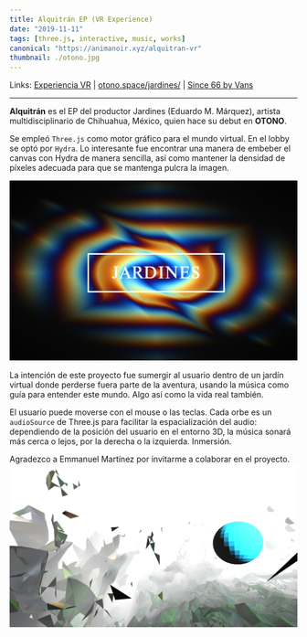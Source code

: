 ```yaml
---
title: Alquitrán EP (VR Experience)
date: "2019-11-11"
tags: [three.js, interactive, music, works]
canonical: "https://animanoir.xyz/alquitran-vr"
thumbnail: ./otono.jpg
---
```


<div class='md-link'>

Links:
[Experiencia VR](https://maremoto.mx/) |
[otono.space/jardines/](https://otono.space/jardines/) |
[Since 66 by Vans](https://since66.mx/jardines-debuta-en-otono-con-un-nuevo-ep/)

</div>

<hr>

**Alquitrán** es el EP del productor Jardines (Eduardo M. Márquez), artista multidisciplinario de Chihuahua, México, quien hace su debut en **OTONO**.

Se empleó `Three.js` como motor gráfico para el mundo virtual. En el lobby se optó por `Hydra`. Lo interesante fue encontrar una manera de embeber el canvas con Hydra de manera sencilla, así como mantener la densidad de píxeles adecuada para que se mantenga pulcra la imagen.

![Jardines Alquitrán Animanoir Óscar A. Montiel VR](jardines-2.jpg)

La intención de este proyecto fue sumergir al usuario dentro de un jardín virtual donde perderse fuera parte de la aventura, usando la música como guía para entender este mundo. Algo así como la vida real también.

El usuario puede moverse con el mouse o las teclas. Cada orbe es un `audioSource` de Three.js para facilitar la espacialización del audio: dependiendo de la posición del usuario en el entorno 3D, la música sonará más cerca o lejos, por la derecha o la izquierda. Inmersión.

Agradezco a Emmanuel Martínez por invitarme a colaborar en el proyecto.
![Jardines Alquitrán Animanoir Óscar A. Montiel VR](jardines-1.jpg)
